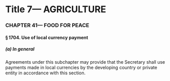 
# Title 7— AGRICULTURE
### CHAPTER 41— FOOD FOR PEACE
#### § 1704. Use of local currency payment
##### (a) In general

Agreements under this subchapter may provide that the Secretary shall use payments made in local currencies by the developing country or private entity in accordance with this section.
